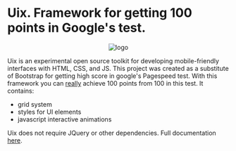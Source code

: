 # Uix. Framework for getting 100 points in Google's test.

<p align="center">
 <img src="http://uix.deviart.pro/assets/images/responsive.svg" alt="logo">
</p>

Uix is an experimental open source toolkit for developing mobile-friendly interfaces with HTML, CSS, and JS. This project was created as a substitute of Bootstrap for getting high score in google's Pagespeed test. With this framework you can [really](https://developers.google.com/speed/pagespeed/insights/?url=uix.deviart.pro) achieve 100 points from 100 in this test. It contains:

 - grid system
 - styles for UI elements
 - javascript interactive animations
 
 Uix does not require JQuery or other dependencies. Full documentation [here](http://uix.deviart.pro).
